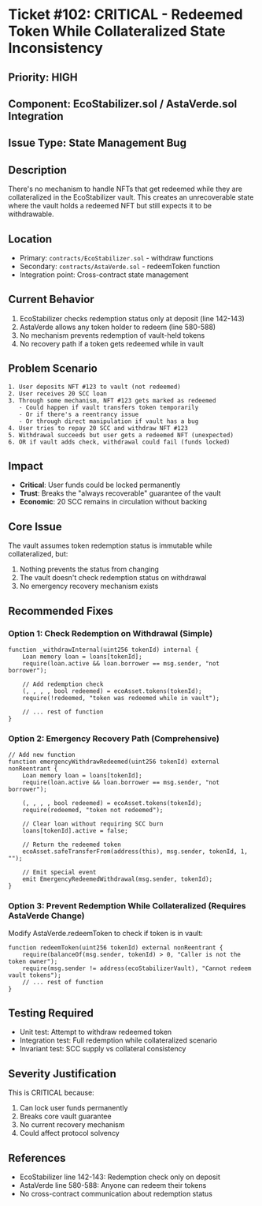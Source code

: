 # Ticket #102: CRITICAL - Redeemed Token While Collateralized State Inconsistency

## Priority: HIGH

## Component: EcoStabilizer.sol / AstaVerde.sol Integration

## Issue Type: State Management Bug

## Description

There's no mechanism to handle NFTs that get redeemed while they are collateralized in the EcoStabilizer vault. This creates an unrecoverable state where the vault holds a redeemed NFT but still expects it to be withdrawable.

## Location

- Primary: `contracts/EcoStabilizer.sol` - withdraw functions
- Secondary: `contracts/AstaVerde.sol` - redeemToken function
- Integration point: Cross-contract state management

## Current Behavior

1. EcoStabilizer checks redemption status only at deposit (line 142-143)
2. AstaVerde allows any token holder to redeem (line 580-588)
3. No mechanism prevents redemption of vault-held tokens
4. No recovery path if a token gets redeemed while in vault

## Problem Scenario

```
1. User deposits NFT #123 to vault (not redeemed)
2. User receives 20 SCC loan
3. Through some mechanism, NFT #123 gets marked as redeemed
   - Could happen if vault transfers token temporarily
   - Or if there's a reentrancy issue
   - Or through direct manipulation if vault has a bug
4. User tries to repay 20 SCC and withdraw NFT #123
5. Withdrawal succeeds but user gets a redeemed NFT (unexpected)
6. OR if vault adds check, withdrawal could fail (funds locked)
```

## Impact

- **Critical**: User funds could be locked permanently
- **Trust**: Breaks the "always recoverable" guarantee of the vault
- **Economic**: 20 SCC remains in circulation without backing

## Core Issue

The vault assumes token redemption status is immutable while collateralized, but:

1. Nothing prevents the status from changing
2. The vault doesn't check redemption status on withdrawal
3. No emergency recovery mechanism exists

## Recommended Fixes

### Option 1: Check Redemption on Withdrawal (Simple)

```solidity
function _withdrawInternal(uint256 tokenId) internal {
    Loan memory loan = loans[tokenId];
    require(loan.active && loan.borrower == msg.sender, "not borrower");

    // Add redemption check
    (, , , , bool redeemed) = ecoAsset.tokens(tokenId);
    require(!redeemed, "token was redeemed while in vault");

    // ... rest of function
}
```

### Option 2: Emergency Recovery Path (Comprehensive)

```solidity
// Add new function
function emergencyWithdrawRedeemed(uint256 tokenId) external nonReentrant {
    Loan memory loan = loans[tokenId];
    require(loan.active && loan.borrower == msg.sender, "not borrower");

    (, , , , bool redeemed) = ecoAsset.tokens(tokenId);
    require(redeemed, "token not redeemed");

    // Clear loan without requiring SCC burn
    loans[tokenId].active = false;

    // Return the redeemed token
    ecoAsset.safeTransferFrom(address(this), msg.sender, tokenId, 1, "");

    // Emit special event
    emit EmergencyRedeemedWithdrawal(msg.sender, tokenId);
}
```

### Option 3: Prevent Redemption While Collateralized (Requires AstaVerde Change)

Modify AstaVerde.redeemToken to check if token is in vault:

```solidity
function redeemToken(uint256 tokenId) external nonReentrant {
    require(balanceOf(msg.sender, tokenId) > 0, "Caller is not the token owner");
    require(msg.sender != address(ecoStabilizerVault), "Cannot redeem vault tokens");
    // ... rest of function
}
```

## Testing Required

- Unit test: Attempt to withdraw redeemed token
- Integration test: Full redemption while collateralized scenario
- Invariant test: SCC supply vs collateral consistency

## Severity Justification

This is CRITICAL because:

1. Can lock user funds permanently
2. Breaks core vault guarantee
3. No current recovery mechanism
4. Could affect protocol solvency

## References

- EcoStabilizer line 142-143: Redemption check only on deposit
- AstaVerde line 580-588: Anyone can redeem their tokens
- No cross-contract communication about redemption status
